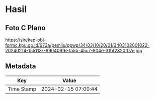 # Hasil

## Foto C Plano

https://sirekap-obj-formc.kpu.go.id/973a/pemilu/ppwp/34/03/10/20/01/3403102001022-20240214-155113--890409f6-1a5b-45c7-804e-31bf2820f07e.jpg


## Metadata

| Key        | Value               |
| ---------- | ------------------- |
| Time Stamp | 2024-02-15 07:00:44 |



